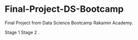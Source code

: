 # Final-Project-DS-Bootcamp
Final Project from Data Science Bootcamp Rakamin Academy.

Stage 1
Stage 2
.
